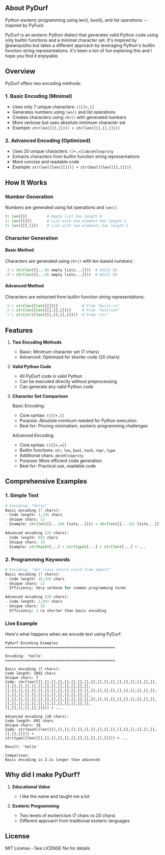 ## About PyDurf

Python esoteric programming using len(), bool(), and list operations -- inspired by PyFuck 

PyDurf is an esoteric Python dialect that generates valid Python code using only builtin functions and a minimal character set. It's inspired by @wanquizhu but takes a different approach by leveraging Python's builtin function string representations. It's been a ton of fun exploring this and I hope you find it enjoyable. 


## Overview

PyDurf offers two encoding methods:

### 1. Basic Encoding (Minimal)
- Uses only 7 unique characters: `()[]+,[]`
- Generates numbers using `len()` and list operations
- Creates characters using `chr()` with generated numbers
- More verbose but uses absolute minimum character set
- Example: `chr(len([[],[]])) + chr(len([[],[],[]]))`

### 2. Advanced Encoding (Optimized)
- Uses 20 unique characters: `()+,=[]abcehlnoprsty`
- Extracts characters from builtin function string representations
- More concise and readable code
- Example: `str(len)[len([[]])] + str(bool)[len([[],[]])]`

## How It Works

### Number Generation
Numbers are generated using list operations and `len()`:
```python
0: len([])         # Empty list has length 0
1: len([[]])       # List with one element has length 1
2: len([[],[]])    # List with two elements has length 2
```

### Character Generation

#### Basic Method
Characters are generated using `chr()` with len-based numbers:
```python
'A': chr(len([[...65 empty lists...]]))  # ASCII 65
'B': chr(len([[...66 empty lists...]]))  # ASCII 66
```

#### Advanced Method
Characters are extracted from builtin function string representations:
```python
'b': str(len)[len([[]])]           # From "built-in"
'n': str(len)[len([[],[],[]])]     # From "function"
'r': str(str)[len([[],[],[],[]])]  # From "str"
```

## Features

1. **Two Encoding Methods**
   - Basic: Minimum character set (7 chars)
   - Advanced: Optimized for shorter code (20 chars)

2. **Valid Python Code**
   - All PyDurf code is valid Python
   - Can be executed directly without preprocessing
   - Can generate any valid Python code

3. **Character Set Comparison**

   Basic Encoding:
   - Core syntax: `()[]+,[]`
   - Purpose: Absolute minimum needed for Python execution
   - Best for: Proving minimalism, esoteric programming challenges

   Advanced Encoding:
   - Core syntax: `()[]+,=[]`
   - Builtin functions: `str`, `len`, `bool`, `hash`, `repr`, `type`
   - Additional chars: `abcehlnoprsty`
   - Purpose: More efficient code generation
   - Best for: Practical use, readable code

## Comprehensive Examples

### 1. Simple Text
```python
# Encoding: "hello"
Basic encoding (7 chars):
- Code length: 3,245 chars
- Unique chars: 12
- Example: chr(len([[...104 lists...]])) + chr(len([[...101 lists...]])) + ...

Advanced encoding (20 chars):
- Code length: 892 chars
- Unique chars: 18
- Example: str(hash)[...] + str(type)[...] + str(len)[...] + ...
```

### 2. Programming Keywords
```python
# Encoding: "def class return yield from import"
Basic encoding (7 chars):
- Code length: 10,328 chars
- Unique chars: 12
- Efficiency: Very verbose for common programming terms

Advanced encoding (20 chars):
- Code length: 2,897 chars
- Unique chars: 18
- Efficiency: 3.6x shorter than basic encoding
```

### Live Example

Here's what happens when we encode text using PyDurf:

```
PyDurf Encoding Examples
==================================================

Encoding: 'hello'
==================================================

Basic encoding (7 chars):
Code length: 1892 chars
Unique chars: 7
Code: chr(len([[],[],[],[],[],[],[],[],[],[],[],[],[],[],[],[],[],[],[],[],[],[],[],[],[],[],[],[],[],[],[],
[],[],[],[],[],[],[],[],[],[],[],[],[],[],[],[],[],[],[],[],[],[],[],[],[],[],[],[],[],[],[],[],[],[],[],[],
[],[],[],[],[],[],[],[],[],[],[],[],[],[],[],[],[],[],[],[],[],[],[],[],[],[],[],[],[],[],[],[],[],[],[],[],
[],[],[],[],[],[]])) + ...

Advanced encoding (20 chars):
Code length: 892 chars
Unique chars: 18
Code: str(hash)[len([[],[],[],[],[],[],[],[],[],[],[],[],[],[],[],[],[],[],[]])] + 
str(type)[len([[],[],[],[],[],[],[],[],[],[],[]])] + ...

Result: 'hello'

Comparison:
Basic encoding is 2.1x longer than advanced
```


## Why did I make PyDurf?

1. **Educational Value**
   - I like the name and taught me a lot

2. **Esoteric Programming**
   - Two levels of esotericism (7 chars vs 20 chars)
   - Different approach from traditional esoteric languages


## License

MIT License - See LICENSE file for details 
